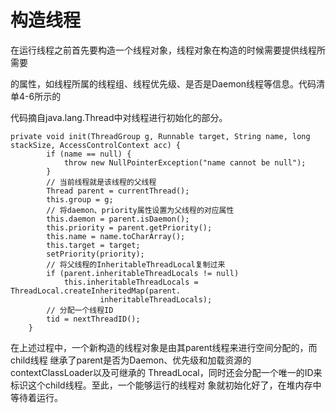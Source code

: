 # **构造线程**

在运行线程之前首先要构造一个线程对象，线程对象在构造的时候需要提供线程所需要

的属性，如线程所属的线程组、线程优先级、是否是Daemon线程等信息。代码清单4-6所示的

代码摘自java.lang.Thread中对线程进行初始化的部分。

```
private void init(ThreadGroup g, Runnable target, String name, long stackSize, AccessControlContext acc) {
        if (name == null) {
            throw new NullPointerException("name cannot be null");
        }
        // 当前线程就是该线程的父线程
        Thread parent = currentThread();
        this.group = g;
        // 将daemon、priority属性设置为父线程的对应属性
        this.daemon = parent.isDaemon();
        this.priority = parent.getPriority();
        this.name = name.toCharArray();
        this.target = target;
        setPriority(priority);
        // 将父线程的InheritableThreadLocal复制过来
        if (parent.inheritableThreadLocals != null)
            this.inheritableThreadLocals = ThreadLocal.createInheritedMap(parent.
                    inheritableThreadLocals);
        // 分配一个线程ID
        tid = nextThreadID();
    }
```

在上述过程中，一个新构造的线程对象是由其parent线程来进行空间分配的，而child线程继承了parent是否为Daemon、优先级和加载资源的contextClassLoader以及可继承的ThreadLocal，同时还会分配一个唯一的ID来标识这个child线程。至此，一个能够运行的线程对象就初始化好了，在堆内存中等待着运行。

